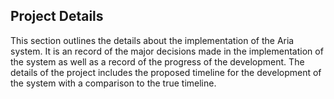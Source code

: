 ## Project Details

This section outlines the details about the implementation of the Aria system. It is an record of
the major decisions made in the implementation of the system as well as a record of the progress
of the development. The details of the project includes the proposed timeline for the development
of the system with a comparison to the true timeline.

